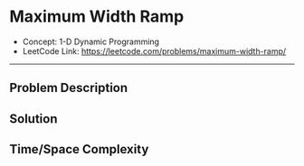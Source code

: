 # Maximum Width Ramp

- Concept: 1-D Dynamic Programming
- LeetCode Link: https://leetcode.com/problems/maximum-width-ramp/

---

## Problem Description

## Solution

## Time/Space Complexity

